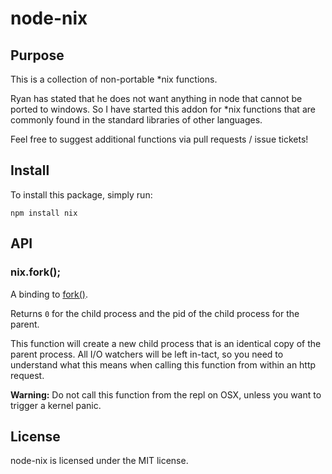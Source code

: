 # node-nix

## Purpose

This is a collection of non-portable *nix functions.

Ryan has stated that he does not want anything in node that cannot be ported
to windows. So I have started this addon for *nix functions that are commonly
found in the standard libraries of other languages.

Feel free to suggest additional functions via pull requests / issue tickets!

## Install

To install this package, simply run:

    npm install nix

## API

### nix.fork();

A binding to [fork()](http://linux.die.net/man/2/fork).

Returns `0` for the child process and the pid of the child process for the
parent.

This function will create a new child process that is an identical copy of the
parent process. All I/O watchers will be left in-tact, so you need to
understand what this means when calling this function from within an http
request.

**Warning:** Do not call this function from the repl on OSX, unless you want
to trigger a kernel panic.

## License

node-nix is licensed under the MIT license.
